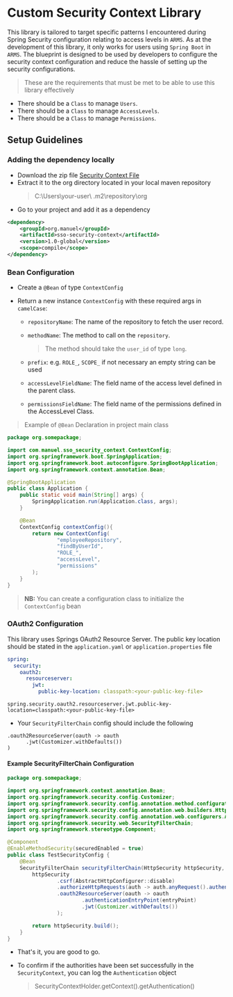# Custom Security Context Library
This library is tailored to target specific patterns I encountered during Spring Security configuration relating to access levels in `ARMS`.
As at the development of this library, it only works for users using `Spring Boot` in `ARMS`.
The blueprint is designed to be used by developers to configure the security context configuration and reduce the hassle of setting up the security configurations.

> These are the requirements that must be met to be able to use this library effectively

- There should be a `Class` to manage `Users`.
- There should be a `Class` to manage `AccessLevels`.
- There should be a `Class` to manage `Permissions`.


## Setup Guidelines
### Adding the dependency locally

- Download the zip file [Security Context File](https://github.com/manuel-larbi/sso-security-context-library/releases/download/v1.0-beta/1.0-global.zip)
- Extract it to the org directory located in your local maven repository 
    > C:\Users\your-user\ .m2\repository\org
- Go to your project and add it as a dependency
```xml
<dependency>
    <groupId>org.manuel</groupId>
    <artifactId>sso-security-context</artifactId>
    <version>1.0-global</version>
    <scope>compile</scope>
</dependency>
```

### Bean Configuration

- Create a `@Bean` of type `ContextConfig`

- Return a new instance `ContextConfig` with these required args in `camelCase`:
  - `repositoryName`: The name of the repository to fetch the user record.
  
  - `methodName`: The method to call on the `repository`.
    > The method should take the `user_id` of type `long`.
  - `prefix`: e.g. `ROLE_`, `SCOPE_` if not necessary an empty string can be used
  
  - `accessLevelFieldName`:  The field name of the access level defined in the parent class.

  - `permissionsFieldName`: The field name of the permissions defined in the AccessLevel Class.

> Example of `@Bean` Declaration in project main class
```java
package org.somepackage;

import com.manuel.sso_security_context.ContextConfig;
import org.springframework.boot.SpringApplication;
import org.springframework.boot.autoconfigure.SpringBootApplication;
import org.springframework.context.annotation.Bean;

@SpringBootApplication
public class Application {
    public static void main(String[] args) {
        SpringApplication.run(Application.class, args);
    }

    @Bean
    ContextConfig contextConfig(){
        return new ContextConfig(
                "employeeRepository",
                "findByUserId",
                "ROLE_",
                "accessLevel",
                "permissions"
        );
    }
}
```

> **NB:** You can create a configuration class to initialize the `ContextConfig` bean

### OAuth2 Configuration

This library uses Springs OAuth2 Resource Server. The public key location should be stated in the `application.yaml` or `application.properties` file

```yaml
spring:
  security:
    oauth2:
      resourceserver:
        jwt:
          public-key-location: classpath:<your-public-key-file>
```
```
spring.security.oauth2.resourceserver.jwt.public-key-location=classpath:<your-public-key-file>
```

- Your `SecurityFilterChain` config should include the following
```
.oauth2ResourceServer(oauth -> oauth
      .jwt(Customizer.withDefaults())
)
```

#### Example SecurityFilterChain Configuration
```java
package org.somepackage;

import org.springframework.context.annotation.Bean;
import org.springframework.security.config.Customizer;
import org.springframework.security.config.annotation.method.configuration.EnableMethodSecurity;
import org.springframework.security.config.annotation.web.builders.HttpSecurity;
import org.springframework.security.config.annotation.web.configurers.AbstractHttpConfigurer;
import org.springframework.security.web.SecurityFilterChain;
import org.springframework.stereotype.Component;

@Component
@EnableMethodSecurity(securedEnabled = true)
public class TestSecurityConfig {
    @Bean
    SecurityFilterChain securityFilterChain(HttpSecurity httpSecurity, TestAuthenticationEntryPoint entryPoint) throws Exception {
        httpSecurity
                .csrf(AbstractHttpConfigurer::disable)
                .authorizeHttpRequests(auth -> auth.anyRequest().authenticated())
                .oauth2ResourceServer(oauth -> oauth
                        .authenticationEntryPoint(entryPoint)
                        .jwt(Customizer.withDefaults())
                );

        return httpSecurity.build();
    }
}
```

- That's it, you are good to go.

- To confirm if the authorities have been set successfully in the `SecurityContext`, you can log the `Authentication` object
    > SecurityContextHolder.getContext().getAuthentication()
